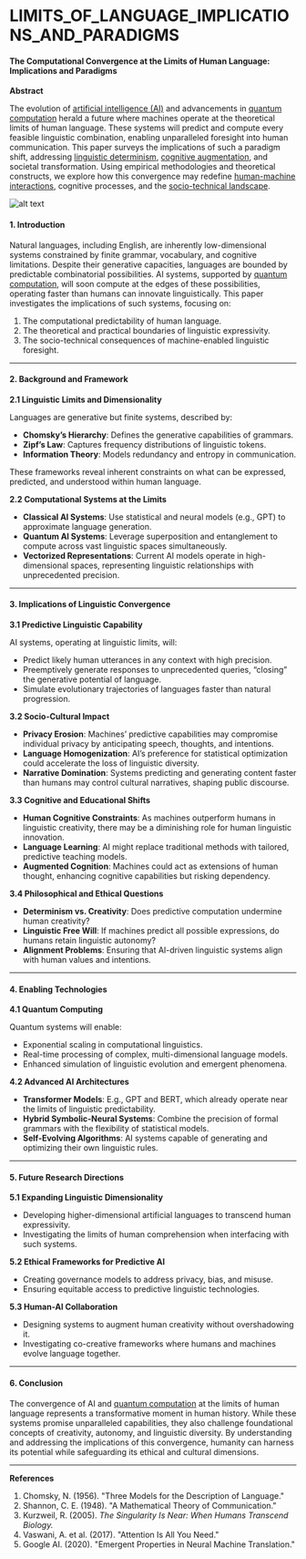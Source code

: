 # LIMITS\_OF\_LANGUAGE\_IMPLICATIONS\_AND\_PARADIGMS

#### The Computational Convergence at the Limits of Human Language: Implications and Paradigms

**Abstract**

The evolution of [artificial intelligence (AI)](../AI/AI_LINGUISTIC_CONVERGENCE.MD) and advancements in [quantum computation](../physics/quantum_computation.md) herald a future where machines operate at the theoretical limits of human language. These systems will predict and compute every feasible linguistic combination, enabling unparalleled foresight into human communication. This paper surveys the implications of such a paradigm shift, addressing [linguistic determinism](../philosophy/linguistic_determinism.md), [cognitive augmentation](cognitive_augmentation.md), and societal transformation. Using empirical methodologies and theoretical constructs, we explore how this convergence may redefine [human-machine interactions](human_machine_interactions.md), cognitive processes, and the [socio-technical landscape](socio_technical_landscape.md).

![alt text](../../../LITERARY_PRODUCTS/JOES_NOTES/MISC/image-9.png)

#### 1. Introduction

Natural languages, including English, are inherently low-dimensional systems constrained by finite grammar, vocabulary, and cognitive limitations. Despite their generative capacities, languages are bounded by predictable combinatorial possibilities. AI systems, supported by [quantum computation](../physics/quantum_computation.md), will soon compute at the edges of these possibilities, operating faster than humans can innovate linguistically. This paper investigates the implications of such systems, focusing on:

1. The computational predictability of human language.
2. The theoretical and practical boundaries of linguistic expressivity.
3. The socio-technical consequences of machine-enabled linguistic foresight.

***

#### 2. Background and Framework

**2.1 Linguistic Limits and Dimensionality**

Languages are generative but finite systems, described by:

* **Chomsky’s Hierarchy**: Defines the generative capabilities of grammars.
* **Zipf’s Law**: Captures frequency distributions of linguistic tokens.
* **Information Theory**: Models redundancy and entropy in communication.

These frameworks reveal inherent constraints on what can be expressed, predicted, and understood within human language.

**2.2 Computational Systems at the Limits**

* **Classical AI Systems**: Use statistical and neural models (e.g., GPT) to approximate language generation.
* **Quantum AI Systems**: Leverage superposition and entanglement to compute across vast linguistic spaces simultaneously.
* **Vectorized Representations**: Current AI models operate in high-dimensional spaces, representing linguistic relationships with unprecedented precision.

***

#### 3. Implications of Linguistic Convergence

**3.1 Predictive Linguistic Capability**

AI systems, operating at linguistic limits, will:

* Predict likely human utterances in any context with high precision.
* Preemptively generate responses to unprecedented queries, “closing” the generative potential of language.
* Simulate evolutionary trajectories of languages faster than natural progression.

**3.2 Socio-Cultural Impact**

* **Privacy Erosion**: Machines’ predictive capabilities may compromise individual privacy by anticipating speech, thoughts, and intentions.
* **Language Homogenization**: AI’s preference for statistical optimization could accelerate the loss of linguistic diversity.
* **Narrative Domination**: Systems predicting and generating content faster than humans may control cultural narratives, shaping public discourse.

**3.3 Cognitive and Educational Shifts**

* **Human Cognitive Constraints**: As machines outperform humans in linguistic creativity, there may be a diminishing role for human linguistic innovation.
* **Language Learning**: AI might replace traditional methods with tailored, predictive teaching models.
* **Augmented Cognition**: Machines could act as extensions of human thought, enhancing cognitive capabilities but risking dependency.

**3.4 Philosophical and Ethical Questions**

* **Determinism vs. Creativity**: Does predictive computation undermine human creativity?
* **Linguistic Free Will**: If machines predict all possible expressions, do humans retain linguistic autonomy?
* **Alignment Problems**: Ensuring that AI-driven linguistic systems align with human values and intentions.

***

#### 4. Enabling Technologies

**4.1 Quantum Computing**

Quantum systems will enable:

* Exponential scaling in computational linguistics.
* Real-time processing of complex, multi-dimensional language models.
* Enhanced simulation of linguistic evolution and emergent phenomena.

**4.2 Advanced AI Architectures**

* **Transformer Models**: E.g., GPT and BERT, which already operate near the limits of linguistic predictability.
* **Hybrid Symbolic-Neural Systems**: Combine the precision of formal grammars with the flexibility of statistical models.
* **Self-Evolving Algorithms**: AI systems capable of generating and optimizing their own linguistic rules.

***

#### 5. Future Research Directions

**5.1 Expanding Linguistic Dimensionality**

* Developing higher-dimensional artificial languages to transcend human expressivity.
* Investigating the limits of human comprehension when interfacing with such systems.

**5.2 Ethical Frameworks for Predictive AI**

* Creating governance models to address privacy, bias, and misuse.
* Ensuring equitable access to predictive linguistic technologies.

**5.3 Human-AI Collaboration**

* Designing systems to augment human creativity without overshadowing it.
* Investigating co-creative frameworks where humans and machines evolve language together.

***

#### 6. Conclusion

The convergence of AI and [quantum computation](../physics/quantum_computation.md) at the limits of human language represents a transformative moment in human history. While these systems promise unparalleled capabilities, they also challenge foundational concepts of creativity, autonomy, and linguistic diversity. By understanding and addressing the implications of this convergence, humanity can harness its potential while safeguarding its ethical and cultural dimensions.

***

**References**

1. Chomsky, N. (1956). "Three Models for the Description of Language."
2. Shannon, C. E. (1948). "A Mathematical Theory of Communication."
3. Kurzweil, R. (2005). _The Singularity Is Near: When Humans Transcend Biology._
4. Vaswani, A. et al. (2017). "Attention Is All You Need."
5. Google AI. (2020). "Emergent Properties in Neural Machine Translation."
